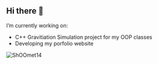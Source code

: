 ## Hi there 👋

I’m currently working on:
- C++ Gravitiation Simulation project for my OOP classes
- Developing my porfolio website

<p align="left"> <img src="https://komarev.com/ghpvc/?username=vv1ktor" alt="ShOOmet14" />
<!--
**ShOOmet14/ShOOmet14** is a ✨ _special_ ✨ repository because its `README.md` (this file) appears on your GitHub profile.

Here are some ideas to get you started:

- 🔭 I’m currently working on ...
- 🌱 I’m currently learning ...
- 👯 I’m looking to collaborate on ...
- 🤔 I’m looking for help with ...
- 💬 Ask me about ...
- 📫 How to reach me: ...
- 😄 Pronouns: ...
- ⚡ Fun fact: ...
-->
